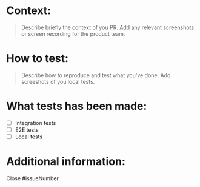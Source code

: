 # Context: 
> Describe briefly the context of you PR. Add any relevant screenshots or screen recording for the product team.

# How to test:  
> Describe how to reproduce and test what you've done. Add screeshots of you local tests. 

# What tests has been made: 
- [ ] Integration tests
- [ ] E2E tests
- [ ] Local tests

# Additional information: 


Close #issueNumber 
